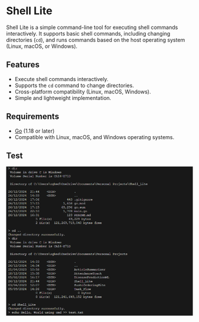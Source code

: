 # Shell Lite

Shell Lite is a simple command-line tool for executing shell commands interactively. It supports basic shell commands, including changing directories (`cd`), and runs commands based on the host operating system (Linux, macOS, or Windows).

## Features

- Execute shell commands interactively.
- Supports the `cd` command to change directories.
- Cross-platform compatibility (Linux, macOS, Windows).
- Simple and lightweight implementation.

## Requirements

- [Go](https://go.dev/) (1.18 or later)
- Compatible with Linux, macOS, and Windows operating systems.

## Test

![Shell Lite Demo](imgs/test.png "Shell Lite in Action")
